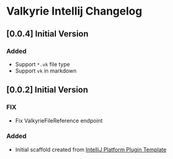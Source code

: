 <!-- Keep a Changelog guide -> https://keepachangelog.com -->

# Valkyrie Intellij Changelog

## [0.0.4] Initial Version
### Added
- Support `*.vk` file type
- Support `vk` in markdown

## [0.0.2] Initial Version
### FIX
- Fix ValkyrieFileReference endpoint


### Added
- Initial scaffold created from [IntelliJ Platform Plugin Template](https://github.com/JetBrains/intellij-platform-plugin-template)
